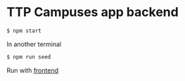# TTP Campuses app backend

```bash
$ npm start
```

In another terminal
```bash
$ npm run seed
```

Run with [frontend](https://github.com/jaspercheung/ttpgroupfront)
